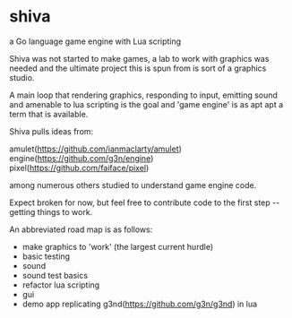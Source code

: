 # shiva 

a Go language game engine with Lua scripting 

Shiva was not started to make games, a lab to work with graphics was needed and the 
ultimate project this is spun from is sort of a graphics studio. 

A main loop that rendering graphics, responding to input, emitting sound and amenable 
to lua scripting is the goal and 'game engine' is as apt apt a term that is available. 

Shiva pulls ideas from: 

amulet(https://github.com/ianmaclarty/amulet)
engine(https://github.com/g3n/engine)
pixel(https://github.com/faiface/pixel) 

among numerous others studied to understand game engine code.

Expect broken for now, but feel free to contribute code to the first step -- getting things to work.

An abbreviated road map is as follows:

- make graphics to 'work' (the largest current hurdle)
- basic testing
- sound
- sound test basics
- refactor lua scripting
- gui
- demo app replicating g3nd(https://github.com/g3n/g3nd) in lua
